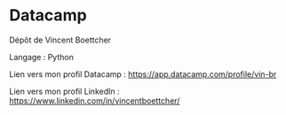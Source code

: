 # Datacamp

Dépôt de Vincent Boettcher


Langage : Python


Lien vers mon profil Datacamp : https://app.datacamp.com/profile/vin-br

Lien vers mon profil LinkedIn : https://www.linkedin.com/in/vincentboettcher/